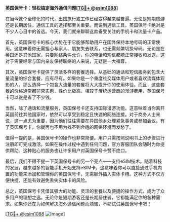 **英国保号卡：轻松搞定海外通信问题[[TG💪+ @esim1088](https://t.me/s/esim1088)]**

在当今这个全球化的时代，出国旅行或工作已经变得越来越普遍。无论是短期旅游还是长期居住，通信工具的选择都至关重要。而说到通信工具，英国保号卡绝对是不少人心目中的首选。今天，我们就来聊聊这款备受关注的手机卡和流量卡产品。

首先，英国保号卡的核心优势在于它能够帮助用户在国外保持本地号码的正常使用。这意味着你无需担心与家人、朋友失去联系，也无需频繁切换号码。无论是在英国还是其他国家，只要网络条件允许，你的电话和短信都能正常接收和发送。这对于需要经常与国内亲友保持联络的人来说，无疑是一大福音。

其次，英国保号卡提供了灵活多样的套餐选择。从基础的通话和短信服务到包含大量流量的综合套餐，应有尽有。如果你是一个重度社交媒体用户或者喜欢流媒体观影的人，那么选择一个包含大流量的套餐将大大提升你的使用体验。而且，这些套餐的价格通常都非常实惠，性价比极高。相较于传统运营商的漫游费用，英国保号卡可以说是省了不少钱。

当然，除了通话和流量服务，英国保号卡还支持国际漫游功能。这意味着当你离开英国前往其他国家时，依然可以享受到稳定且快速的网络连接。对于商务人士来说，这一点尤为重要，因为他们往往需要在异国他乡处理紧急事务或参加会议。有了英国保号卡，你就再也不用为找不到合适的网络环境而发愁了。

值得一提的是，英国保号卡的操作也非常简便。用户只需按照说明书上的步骤进行注册即可完成激活。如果在操作过程中遇到任何问题，官方客服团队会随时为你提供帮助。这种贴心的服务也让许多用户对英国保号卡赞不绝口。

最后，我们不得不提一下英国保号卡的另一个亮点——支持eSIM技术。随着科技的发展，越来越多的智能手机开始支持eSIM卡。这意味着你可以直接通过手机内置的功能来添加和管理你的英国保号卡，无需额外插入实体卡槽。这种方式不仅方便快捷，还能有效避免丢失实体卡的风险。

总之，英国保号卡凭借其强大的功能、灵活的套餐以及便捷的操作方式，成为了众多用户的理想之选。无论你是短期游客还是长期居住者，它都能满足你的各种需求。如果你还在为如何解决海外通信问题而烦恼，不妨试试英国保号卡吧！

[[TG💪+ @esim1088](https://t.me/s/esim1088) ![Image](https://i.postimg.cc/4NQfJmqS/Snipaste-2025-05-13-00-14-12.png)]